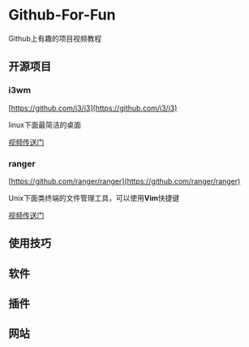 # Github-For-Fun
Github上有趣的项目视频教程

## 开源项目
### i3wm
[https://github.com/i3/i3](https://github.com/i3/i3)

linux下面最简洁的桌面

[视频传送门](https://www.bilibili.com/video/av41792006/)

### ranger
[https://github.com/ranger/ranger](https://github.com/ranger/ranger)

Unix下面类终端的文件管理工具，可以使用**Vim**快捷键

[视频传送门](https://www.bilibili.com/video/av26947240/)
## 使用技巧

## 软件

## 插件

## 网站
